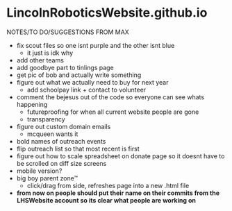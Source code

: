 # LincolnRoboticsWebsite.github.io
NOTES/TO DO/SUGGESTIONS FROM MAX
- fix scout files so one isnt purple and the other isnt blue
   - it just is idk why
- add other teams
- add goodbye part to tinlings page
- get pic of bob and actually write something
- figure out what we actually need to buy for next year
  - add schoolpay link + contact to volunteer
- comment the bejesus out of the code so everyone can see whats happening
  - futureproofing for when all current website people are gone
  - transparency
- figure out custom domain emails
  - mcqueen wants it 
- bold names of outreach events
- flip outreach list so that most recent is first
- figure out how to scale spreadsheet on donate page so it doesnt have to be scrolled on diff size screens
- mobile version?
- big boy parent zone™
   - click/drag from side, refreshes page into a new .html file
- <b> from now on people should put their name on their commits from the LHSWebsite account so its clear what people are working on </b>


